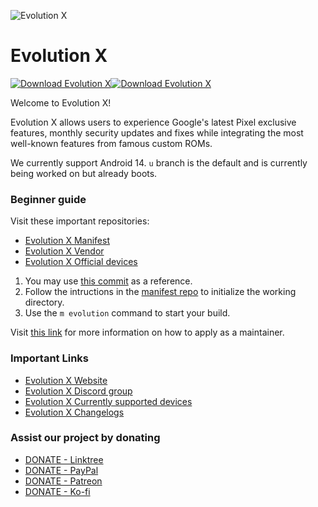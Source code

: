 ![Evolution X](https://raw.githubusercontent.com/Evolution-X/.github/main/profile/Banner.png)

Evolution X
===========

[![Download Evolution X](https://img.shields.io/sourceforge/dm/evolution-x.svg)](https://sourceforge.net/projects/evolution-x/files)[![Download Evolution X](https://img.shields.io/sourceforge/dt/evolution-x.svg)](https://evolution-x.org/download)

Welcome to Evolution X!

Evolution X allows users to experience Google's latest Pixel exclusive features, monthly security updates and fixes while integrating the most well-known features from famous custom ROMs.

We currently support Android 14. `u` branch is the default and is currently being worked on but already boots.

### Beginner guide

Visit these important repositories:

- [Evolution X Manifest](https://github.com/Evolution-X/manifest)
- [Evolution X Vendor](https://github.com/Evolution-X/vendor_evolution)
- [Evolution X Official devices](https://github.com/Evolution-X-Devices)

1. You may use [this commit](https://github.com/Evolution-X-Devices/device_xiaomi_raphael/commit/16fb4644fcfe3d2d73f27a8ef907451acf6d39e2) as a reference.
2. Follow the intructions in the [manifest repo](https://github.com/Evolution-X/manifest) to initialize the working directory.
3. Use the ```m evolution``` command to start your build.

Visit [this link](https://github.com/Evolution-X/manifest#applying-for-maintainership-of-a-device) for more information on how to apply as a maintainer.

### Important Links

- [Evolution X Website](https://evolution-x.org)
- [Evolution X Discord group](https://discord.com/servers/evolution-x-670512508871639041)
- [Evolution X Currently supported devices](https://github.com/Evolution-X-Devices/official_devices/tree/master/builds)
- [Evolution X Changelogs](https://github.com/Evolution-X-Devices/official_devices/tree/master/changelogs)

### Assist our project by donating
- [DONATE - Linktree](https://linktr.ee/joeyhuab)
- [DONATE - PayPal](https://www.paypal.com/paypalme/joeyhuab)
- [DONATE - Patreon](https://www.patreon.com/joeyhuab)
- [DONATE - Ko-fi](https://ko-fi.com/joeyhuab)
